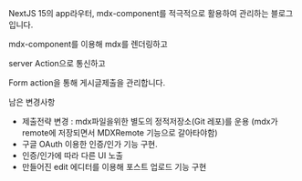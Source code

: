 NextJS 15의 app라우터, mdx-component를 적극적으로 활용하여 관리하는 블로그입니다.

mdx-component를 이용해 mdx를 렌더링하고

server Action으로 통신하고

Form action을 통해 게시글제출을 관리합니다.

남은 변경사항

- 제출전략 변경 : mdx파일을위한 별도의 정적저장소(Git 레포)를 운용 (mdx가 remote에 저장되면서 MDXRemote 기능으로 갈아타야함)
- 구글 OAuth 이용한 인증/인가 기능 구현.
- 인증/인가에 따라 다른 UI 노출
- 만들어진 edit 에디터를 이용해 포스트 업로드 기능 구현
